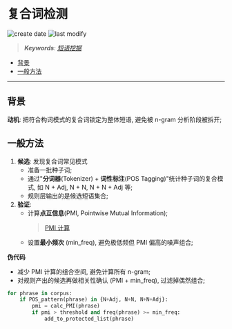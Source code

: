 复合词检测
===
<!--START_SECTION:badge-->

![create date](https://img.shields.io/static/v1?label=create%20date&message=2025-08-21&label_color=gray&color=lightsteelblue&style=flat-square)
![last modify](https://img.shields.io/static/v1?label=last%20modify&message=2025-08-22%2003%3A35%3A56&label_color=gray&color=thistle&style=flat-square)

<!--END_SECTION:badge-->
<!--info
date: 2025-08-21 17:40:08
top: false
draft: false
hidden: false
level: 0
tag: [nlp_kg]
-->

<!--START_SECTION:keywords-->
> ***Keywords**: [短语挖掘](../07/短语挖掘.md)*
<!--END_SECTION:keywords-->

<!--START_SECTION:paper_title-->
<!--END_SECTION:paper_title-->

<!--START_SECTION:toc-->
- [背景](#背景)
- [一般方法](#一般方法)
<!--END_SECTION:toc-->

---

## 背景

**动机**: 把符合构词模式的复合词锁定为整体短语, 避免被 n-gram 分析阶段被拆开;


## 一般方法

1. **候选**: 发现复合词常见模式
    - 准备一批种子词;
    - 通过"**分词器**(Tokenizer) + **词性标注**(POS Tagging)"统计种子词的复合模式, 如 N + Adj, N + N, N + N + Adj 等;
    - 规则层输出的是候选短语集合;
2. **验证**:
    - 计算**点互信息**(PMI, Pointwise Mutual Information);
        > [PMI 计算](./AutoPhrase备忘.md#pmi-计算)
    - 设置**最小频次** (min_freq), 避免极低频但 PMI 偏高的噪声组合;

**伪代码**
- 减少 PMI 计算的组合空间, 避免计算所有 n-gram;
- 对规则产出的候选再做相关性确认 (PMI + min_freq), 过滤掉偶然组合;
```python
for phrase in corpus:
    if POS_pattern(phrase) in {N+Adj, N+N, N+N+Adj}:
        pmi = calc_PMI(phrase)
        if pmi > threshold and freq(phrase) >= min_freq:
            add_to_protected_list(phrase)
```
